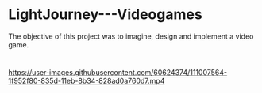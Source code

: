 # LightJourney---Videogames
The objective of this project was to imagine, design and implement a video game. 

#




https://user-images.githubusercontent.com/60624374/111007564-1f952f80-835d-11eb-8b34-828ad0a760d7.mp4


